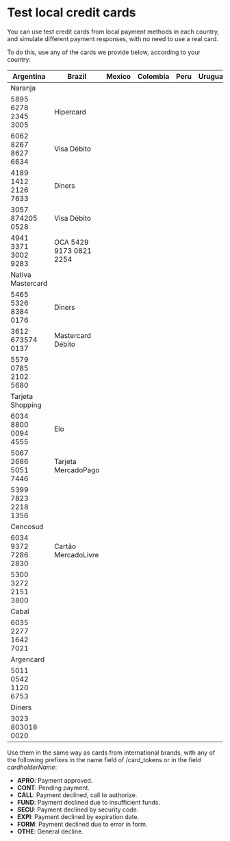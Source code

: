 # Test local credit cards

You can use test credit cards from local payment methods in each country, and simulate different payment responses, with no need to use a real card.

To do this, use any of the cards we provide below, according to your country:

| Argentina             | Brazil   | Mexico   | Colombia | Peru    | Uruguay                         |
|      ----             | -----    | -----    | -----    | -----   | -----                           |
|Naranja
5895 6278 2345 3005     |Hipercard
6062 8267 8627 6634                |Visa Débito
4189 1412 2126 7633                           |Diners
3057 874205 0528                                         |Visa Débito
4941 3371 3002 9283                                                |OCA 5429 9173 0821 2254         |
|Nativa Mastercard
5465 5326 8384 0176     |Diners
3612 673574 0137                   |Mastercard Débito
5579 0785 2102 5680                           |          |         |                                |
|Tarjeta Shopping
6034 8800 0094 4555     |Elo
5067 2686 5051 7446                |Tarjeta MercadoPago
5399 7823 2218 1356                           |          |         |                                |
|Cencosud
6034 9372 7286 2830     |Cartão MercadoLivre
5300 3272 2151 3800                |          |          |         |                                |
|Cabal
6035 2277 1642 7021     |          |          |          |         |                                |
|Argencard
5011 0542 1120 6753     |          |          |          |         |                                |
|Diners
3023 803018 0020        |          |          |          |         |                                |

Use them in the same way as cards from international brands, with any of the following prefixes in the name field of /card_tokens or in the field _cardholderName_:

* **APRO**: Payment approved.  
* **CONT**: Pending payment.  
* **CALL**: Payment declined, call to authorize.  
* **FUND**: Payment declined due to insufficient funds.  
* **SECU**: Payment declined by security code.  
* **EXPI**: Payment declined by expiration date.  
* **FORM**: Payment declined due to error in form.  
* **OTHE**: General decline.  
